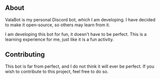 ## About
ValaBot is my personal Discord bot, which I am developing. I have decided to
make it open-source, so others may learn from it.

I am developing this bot for fun, it doesn't have to be perfect.
This is a learning experience for me, just like it is a fun activity.

## Contributing
This bot is far from perfect, and I do not think it will ever be perfect.
If you wish to contribute to this project, feel free to do so.